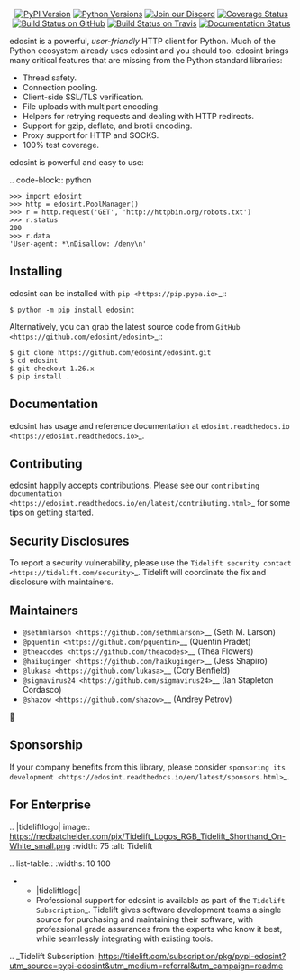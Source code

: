    <p align="center">
      <a href="https://pypi.org/project/edosint"><img alt="PyPI Version" src="https://img.shields.io/pypi/v/edosint.svg?maxAge=86400" /></a>
      <a href="https://pypi.org/project/edosint"><img alt="Python Versions" src="https://img.shields.io/pypi/pyversions/edosint.svg?maxAge=86400" /></a>
      <a href="https://discord.gg/CHEgCZN"><img alt="Join our Discord" src="https://img.shields.io/discord/756342717725933608?color=%237289da&label=discord" /></a>
      <a href="https://codecov.io/gh/edosint/edosint"><img alt="Coverage Status" src="https://img.shields.io/codecov/c/github/edosint/edosint.svg" /></a>
      <a href="https://github.com/edosint/edosint/actions?query=workflow%3ACI"><img alt="Build Status on GitHub" src="https://github.com/edosint/edosint/workflows/CI/badge.svg" /></a>
      <a href="https://travis-ci.org/edosint/edosint"><img alt="Build Status on Travis" src="https://travis-ci.org/edosint/edosint.svg?branch=master" /></a>
      <a href="https://edosint.readthedocs.io"><img alt="Documentation Status" src="https://readthedocs.org/projects/edosint/badge/?version=latest" /></a>
   </p>

edosint is a powerful, *user-friendly* HTTP client for Python. Much of the
Python ecosystem already uses edosint and you should too.
edosint brings many critical features that are missing from the Python
standard libraries:

- Thread safety.
- Connection pooling.
- Client-side SSL/TLS verification.
- File uploads with multipart encoding.
- Helpers for retrying requests and dealing with HTTP redirects.
- Support for gzip, deflate, and brotli encoding.
- Proxy support for HTTP and SOCKS.
- 100% test coverage.

edosint is powerful and easy to use:

.. code-block:: python

    >>> import edosint
    >>> http = edosint.PoolManager()
    >>> r = http.request('GET', 'http://httpbin.org/robots.txt')
    >>> r.status
    200
    >>> r.data
    'User-agent: *\nDisallow: /deny\n'


Installing
----------

edosint can be installed with `pip <https://pip.pypa.io>`_::

    $ python -m pip install edosint

Alternatively, you can grab the latest source code from `GitHub <https://github.com/edosint/edosint>`_::

    $ git clone https://github.com/edosint/edosint.git
    $ cd edosint
    $ git checkout 1.26.x
    $ pip install .


Documentation
-------------

edosint has usage and reference documentation at `edosint.readthedocs.io <https://edosint.readthedocs.io>`_.


Contributing
------------

edosint happily accepts contributions. Please see our
`contributing documentation <https://edosint.readthedocs.io/en/latest/contributing.html>`_
for some tips on getting started.


Security Disclosures
--------------------

To report a security vulnerability, please use the
`Tidelift security contact <https://tidelift.com/security>`_.
Tidelift will coordinate the fix and disclosure with maintainers.


Maintainers
-----------

- `@sethmlarson <https://github.com/sethmlarson>`__ (Seth M. Larson)
- `@pquentin <https://github.com/pquentin>`__ (Quentin Pradet)
- `@theacodes <https://github.com/theacodes>`__ (Thea Flowers)
- `@haikuginger <https://github.com/haikuginger>`__ (Jess Shapiro)
- `@lukasa <https://github.com/lukasa>`__ (Cory Benfield)
- `@sigmavirus24 <https://github.com/sigmavirus24>`__ (Ian Stapleton Cordasco)
- `@shazow <https://github.com/shazow>`__ (Andrey Petrov)

👋


Sponsorship
-----------

If your company benefits from this library, please consider `sponsoring its
development <https://edosint.readthedocs.io/en/latest/sponsors.html>`_.


For Enterprise
--------------

.. |tideliftlogo| image:: https://nedbatchelder.com/pix/Tidelift_Logos_RGB_Tidelift_Shorthand_On-White_small.png
   :width: 75
   :alt: Tidelift

.. list-table::
   :widths: 10 100

   * - |tideliftlogo|
     - Professional support for edosint is available as part of the `Tidelift
       Subscription`_.  Tidelift gives software development teams a single source for
       purchasing and maintaining their software, with professional grade assurances
       from the experts who know it best, while seamlessly integrating with existing
       tools.

.. _Tidelift Subscription: https://tidelift.com/subscription/pkg/pypi-edosint?utm_source=pypi-edosint&utm_medium=referral&utm_campaign=readme
